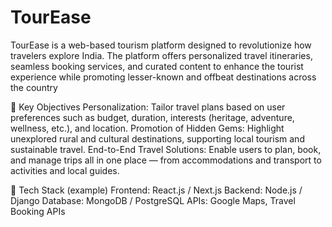 # TourEase
TourEase is a web-based tourism platform designed to revolutionize how travelers explore India. The platform offers personalized travel itineraries, seamless booking services, and curated content to enhance the tourist experience while promoting lesser-known and offbeat destinations across the country


🧭 Key Objectives
Personalization: Tailor travel plans based on user preferences such as budget, duration, interests (heritage, adventure, wellness, etc.), and location.
Promotion of Hidden Gems: Highlight unexplored rural and cultural destinations, supporting local tourism and sustainable travel.
End-to-End Travel Solutions: Enable users to plan, book, and manage trips all in one place — from accommodations and transport to activities and local guides.


🔧 Tech Stack (example)
Frontend: React.js / Next.js
Backend: Node.js / Django
Database: MongoDB / PostgreSQL
APIs: Google Maps, Travel Booking APIs 
